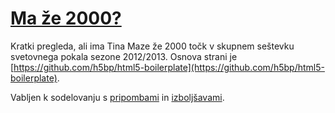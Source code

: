 # [Ma že 2000?](http://maze2000.com)

Kratki pregleda, ali ima Tina Maze že 2000 točk v skupnem seštevku svetovnega pokala sezone 2012/2013.
Osnova strani je [https://github.com/h5bp/html5-boilerplate](https://github.com/h5bp/html5-boilerplate).

Vabljen k sodelovanju s [pripombami](https://github.com/mathjazz/maze2000/issues) in [izboljšavami](https://github.com/mathjazz/maze2000/pulls).
